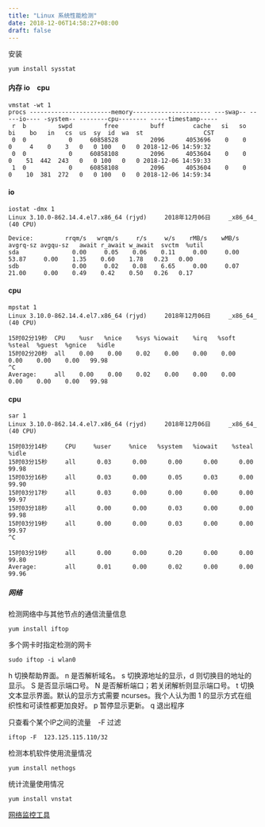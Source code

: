 ```yaml
---
title: "Linux 系统性能检测"
date: 2018-12-06T14:58:27+08:00
draft: false
---
```


安装

```
yum install sysstat
```

#### 内存 io　cpu 

```
vmstat -wt 1
procs -----------------------memory---------------------- ---swap-- -----io---- -system-- --------cpu-------- -----timestamp-----
 r  b         swpd         free         buff        cache   si   so    bi    bo   in   cs  us  sy  id  wa  st                 CST
 0  0            0     60858528         2096      4053696    0    0     0     4    0    3   0   0 100   0   0 2018-12-06 14:59:32
 0  0            0     60858108         2096      4053604    0    0     0    51  442  243   0   0 100   0   0 2018-12-06 14:59:33
 1  0            0     60858108         2096      4053604    0    0     0    10  381  272   0   0 100   0   0 2018-12-06 14:59:34

```

#### io

```
iostat -dmx 1
Linux 3.10.0-862.14.4.el7.x86_64 (rjyd) 	2018年12月06日 	_x86_64_	(40 CPU)

Device:         rrqm/s   wrqm/s     r/s     w/s    rMB/s    wMB/s avgrq-sz avgqu-sz   await r_await w_await  svctm  %util
sda               0.00     0.05    0.06    0.11     0.00     0.00    53.87     0.00    1.35    0.60    1.78   0.23   0.00
sdb               0.00     0.02    0.08    6.65     0.00     0.07    21.00     0.00    0.49    0.42    0.50   0.26   0.17
```
#### cpu

```
mpstat 1
Linux 3.10.0-862.14.4.el7.x86_64 (rjyd) 	2018年12月06日 	_x86_64_	(40 CPU)

15时02分19秒  CPU    %usr   %nice    %sys %iowait    %irq   %soft  %steal  %guest  %gnice   %idle
15时02分20秒  all    0.00    0.00    0.02    0.00    0.00    0.00    0.00    0.00    0.00   99.98
^C
Average:     all    0.00    0.00    0.02    0.00    0.00    0.00    0.00    0.00    0.00   99.98

```

#### cpu

```
sar 1
Linux 3.10.0-862.14.4.el7.x86_64 (rjyd) 	2018年12月06日 	_x86_64_	(40 CPU)

15时03分14秒     CPU     %user     %nice   %system   %iowait    %steal     %idle
15时03分15秒     all      0.03      0.00      0.00      0.00      0.00     99.98
15时03分16秒     all      0.03      0.00      0.05      0.03      0.00     99.90
15时03分17秒     all      0.03      0.00      0.00      0.00      0.00     99.97
15时03分18秒     all      0.00      0.00      0.03      0.00      0.00     99.98
15时03分19秒     all      0.00      0.00      0.03      0.00      0.00     99.97
^C

15时03分19秒     all      0.00      0.00      0.20      0.00      0.00     99.80
Average:        all      0.01      0.00      0.02      0.00      0.00     99.96

```

##### 网络

检测网络中与其他节点的通信流量信息
```
yum install iftop
```

多个网卡时指定检测的网卡
```
sudo iftop -i wlan0
```
h 切换帮助界面。
n 是否解析域名。
s 切换源地址的显示，d 则切换目的地址的显示。
S 是否显示端口号。
N 是否解析端口；若关闭解析则显示端口号。
t 切换文本显示界面。默认的显示方式需要 ncurses。我个人认为图 1 的显示方式在组织性和可读性都更加良好。
p 暂停显示更新。
q 退出程序

只查看个某个IP之间的流量　-F 过滤
```
iftop -F  123.125.115.110/32
```

检测本机软件使用流量情况

```
yum install nethogs
```

统计流量使用情况

```
yum install vnstat
```
[网络监控工具](https://linux.cn/article-9284-1.html)

